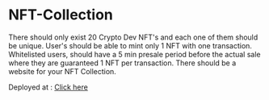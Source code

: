 # NFT-Collection
There should only exist 20 Crypto Dev NFT's and each one of them should be unique. User's should be able to mint only 1 NFT with one transaction. Whitelisted users, should have a 5 min presale period before the actual sale where they are guaranteed 1 NFT per transaction. There should be a website for your NFT Collection.

Deployed at : [Click here](https://nft-collection-theta-nine.vercel.app/)
